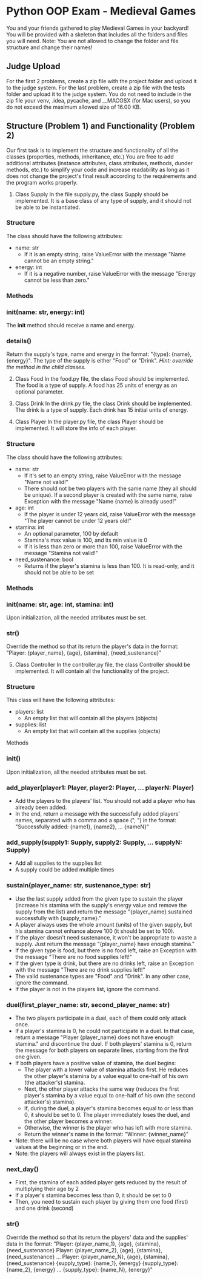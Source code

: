 # Python OOP Exam - Medieval Games
You and your friends gathered to play Medieval Games in your backyard!
You will be provided with a skeleton that includes all the folders and files you will need. 
Note: You are not allowed to change the folder and file structure and change their names!




## Judge Upload
For the first 2 problems, create a zip file with the project folder and upload it to the judge system.
For the last problem, create a zip file with the tests folder and upload it to the judge system.
You do not need to include in the zip file your venv, .idea, pycache, and __MACOSX (for Mac users), so you do not exceed the maximum allowed size of 16.00 KB.

## Structure (Problem 1) and Functionality (Problem 2)
Our first task is to implement the structure and functionality of all the classes (properties, methods, inheritance, etc.)
You are free to add additional attributes (instance attributes, class attributes, methods, dunder methods, etc.) to simplify your code and increase readability as long as it does not change the project's final result according to the requirements and the program works properly.

1.	Class Supply
In the file supply.py, the class Supply should be implemented. It is a base class of any type of supply, and it should not be able to be instantiated.

### Structure
The class should have the following attributes:
-	name: str
    - If it is an empty string, raise ValueError with the message "Name cannot be an empty string."
-	energy: int
    - If it is a negative number, raise ValueError with the message "Energy cannot be less than zero."

### Methods
### __init__(name: str, energy: int)
The __init__ method should receive a name and energy.
### details()
Return the supply's type, name and energy in the format: "{type}: {name}, {energy}".
The type of the supply is either "Food" or "Drink".
*Hint: override the method in the child classes.*

2.	Class Food
In the food.py file, the class Food should be implemented. The food is a type of supply. A food has 25 units of energy as an optional parameter.

3.	Class Drink
In the drink.py file, the class Drink should be implemented. The drink is a type of supply. Each drink has 15 initial units of energy.

4.	Class Player
In the player.py file, the class Player should be implemented. It will store the info of each player.
### Structure
The class should have the following attributes:
- name: str
    - If it's set to an empty string, raise ValueError with the message "Name not valid!"
    - There should not be two players with the same name (they all should be unique). If a second player is created with the same name, raise Exception with the message "Name {name} is already used!"
- age: int
    - If the player is under 12 years old, raise ValueError with the message "The player cannot be under 12 years old!"
- stamina: int
    - An optional parameter, 100 by default
    - Stamina's max value is 100, and its min value is 0
    - If it is less than zero or more than 100, raise ValueError with the message "Stamina not valid!"
- need_sustenance: bool
    - Returns if the player's stamina is less than 100. It is read-only, and it should not be able to be set

### Methods
### __init__(name: str, age: int, stamina: int)
Upon initialization, all the needed attributes must be set.

### __str__()
Override the method so that its return the player's data in the format:
"Player: {player_name}, {age}, {stamina}, {need_sustenance}"

5.	Class Controller
In the controller.py file, the class Controller should be implemented. It will contain all the functionality of the project.
### Structure
This class will have the following attributes:
- players: list
    - An empty list that will contain all the players (objects)
- supplies: list
    - An empty list that will contain all the supplies (objects)

Methods
### __init__()
Upon initialization, all the needed attributes must be set.
### add_player(player1: Player, player2: Player, … playerN: Player)
- Add the players to the players' list. You should not add a player who has already been added.
- In the end, return a message with the successfully added players' names, separated with a comma and a space (", ") in the format: "Successfully added: {name1}, {name2}, … {nameN}"
### add_supply(supply1: Supply, supply2: Supply, … supplyN: Supply)
- Add all supplies to the supplies list
- A supply could be added multiple times
### sustain(player_name: str, sustenance_type: str)
- Use the last supply added from the given type to sustain the player (increase his stamina with the supply's energy value and remove the supply from the list) and return the message "{player_name} sustained successfully with {supply_name}."
- A player always uses the whole amount (units) of the given supply, but his stamina cannot enhance above 100 (it should be set to 100).
- If the player doesn't need sustenance, it won't be appropriate to waste a supply. Just return the message "{player_name} have enough stamina."
- If the given type is food, but there is no food left, raise an Exception with the message "There are no food supplies left!"
- If the given type is drink, but there are no drinks left, raise an Exception with the message "There are no drink supplies left!"
- The valid sustenance types are "Food" and "Drink". In any other case, ignore the command.
- If the player is not in the players list, ignore the command. 

### duel(first_player_name: str, second_player_name: str)
- The two players participate in a duel, each of them could only attack once.
- If a player's stamina is 0, he could not participate in a duel. In that case, return a message "Player {player_name} does not have enough stamina." and discontinue the duel. If both players' stamina is 0, return the message for both players on separate lines, starting from the first one given.
- If both players have a positive value of stamina, the duel begins:
    - The player with a lower value of stamina attacks first. He reduces the other player's stamina by a value equal to one-half of his own (the attacker's) stamina. 
    - Next, the other player attacks the same way (reduces the first player's stamina by a value equal to one-half of his own (the second attacker's) stamina).
    - If, during the duel, a player's stamina becomes equal to or less than 0, it should be set to 0. The player immediately loses the duel, and the other player becomes a winner. 
    - Otherwise, the winner is the player who has left with more stamina. 
    - Return the winner's name in the format: "Winner: {winner_name}"
- Note: there will be no case where both players will have equal stamina values at the beginning or in the end.
- Note: the players will always exist in the players list.

### next_day()
- First, the stamina of each added player gets reduced by the result of multiplying their age by 2
- If a player's stamina becomes less than 0, it should be set to 0
- Then, you need to sustain each player by giving them one food (first) and one drink (second)
### __str__()
Override the method so that its return the players' data and the supplies' data in the format:
        "Player: {player_name_1}, {age}, {stamina}, {need_sustenance}
        Player: {player_name_2}, {age}, {stamina}, {need_sustenance}
        ...
        Player: {player_name_N}, {age}, {stamina}, {need_sustenance}
        {supply_type}: {name_1}, {energy}
        {supply_type}: {name_2}, {energy}
        ...
        {supply_type}: {name_N}, {energy}"
